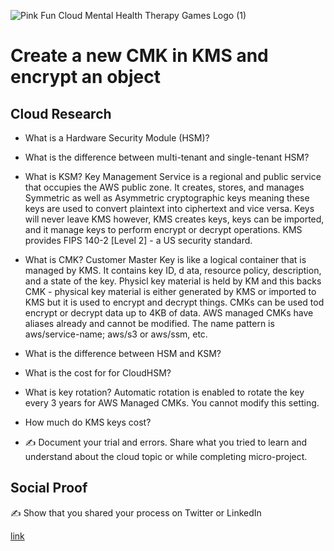 ![Pink Fun Cloud Mental Health Therapy Games Logo (1)](https://user-images.githubusercontent.com/41940176/147340937-89bd90d7-5096-40fe-943b-7bdc8551930a.gif)
# Create a new CMK in KMS and encrypt an object

## Cloud Research
- What is a Hardware Security Module (HSM)? 

- What is the difference between multi-tenant and single-tenant HSM?

- What is KSM? Key Management Service is a regional and  public service that occupies the AWS public zone. It creates, stores, and manages Symmetric as well as Asymmetric cryptographic keys meaning these keys are used to convert plaintext into ciphertext and vice versa. Keys will never leave KMS however, KMS creates keys, keys can be imported, and it manage keys to perform encrypt or decrypt operations. KMS provides FIPS 140-2 [Level 2] - a US security standard. 

- What is CMK? Customer Master Key is like a logical container that is managed by KMS. It contains key ID, d ata, resource policy, description, and a state of the key. Physicl key material is held by KM and this backs CMK - physical key material is either generated by KMS or imported to KMS but it is used to encrypt and decrypt things. CMKs can be used tod encrypt or decrypt data up to 4KB of data. AWS managed CMKs have aliases already and cannot be modified. The name pattern is aws/service-name; aws/s3 or aws/ssm, etc.

- What is the difference between HSM and KSM? 

- What is the cost for for CloudHSM?

- What is key rotation? Automatic rotation is enabled to rotate the key every 3 years for AWS Managed CMKs. You cannot modify this setting.

- How much do KMS keys cost?



- ✍️ Document your trial and errors. Share what you tried to learn and understand about the cloud topic or while completing micro-project.

## Social Proof

✍️ Show that you shared your process on Twitter or LinkedIn

[link](link)
